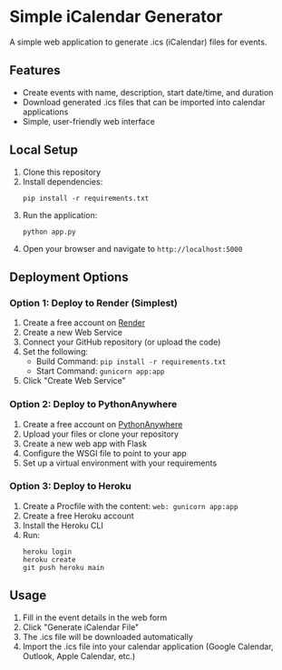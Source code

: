 # Simple iCalendar Generator

A simple web application to generate .ics (iCalendar) files for events.

## Features

- Create events with name, description, start date/time, and duration
- Download generated .ics files that can be imported into calendar applications
- Simple, user-friendly web interface

## Local Setup

1. Clone this repository
2. Install dependencies:
   ```
   pip install -r requirements.txt
   ```
3. Run the application:
   ```
   python app.py
   ```
4. Open your browser and navigate to `http://localhost:5000`

## Deployment Options

### Option 1: Deploy to Render (Simplest)

1. Create a free account on [Render](https://render.com/)
2. Create a new Web Service
3. Connect your GitHub repository (or upload the code)
4. Set the following:
   - Build Command: `pip install -r requirements.txt`
   - Start Command: `gunicorn app:app`
5. Click "Create Web Service"

### Option 2: Deploy to PythonAnywhere

1. Create a free account on [PythonAnywhere](https://www.pythonanywhere.com/)
2. Upload your files or clone your repository
3. Create a new web app with Flask
4. Configure the WSGI file to point to your app
5. Set up a virtual environment with your requirements

### Option 3: Deploy to Heroku

1. Create a Procfile with the content: `web: gunicorn app:app`
2. Create a free Heroku account
3. Install the Heroku CLI
4. Run:
   ```
   heroku login
   heroku create
   git push heroku main
   ```

## Usage

1. Fill in the event details in the web form
2. Click "Generate iCalendar File"
3. The .ics file will be downloaded automatically
4. Import the .ics file into your calendar application (Google Calendar, Outlook, Apple Calendar, etc.) 